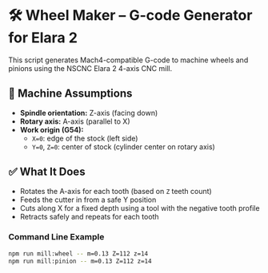# 🛠️ Wheel Maker – G-code Generator for Elara 2

This script generates Mach4-compatible G-code to machine wheels and pinions using the NSCNC Elara 2 4-axis CNC mill.

## 📐 Machine Assumptions

- **Spindle orientation:** Z-axis (facing down)
- **Rotary axis:** A-axis (parallel to X)
- **Work origin (G54):**
  - `X=0`: edge of the stock (left side)
  - `Y=0`, `Z=0`: center of stock (cylinder center on rotary axis)

## ✅ What It Does

- Rotates the A-axis for each tooth (based on `Z` teeth count)
- Feeds the cutter in from a safe Y position
- Cuts along X for a fixed depth using a tool with the negative tooth profile
- Retracts safely and repeats for each tooth

### Command Line Example

```bash
npm run mill:wheel -- m=0.13 Z=112 z=14
npm run mill:pinion -- m=0.13 Z=112 z=14